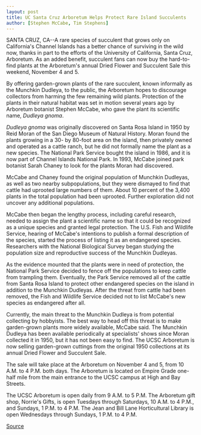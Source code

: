 ```yaml
---
layout: post
title: UC Santa Cruz Arboretum Helps Protect Rare Island Succulents
author: [Stephen McCabe, Tim Stephens]
---
```


SANTA CRUZ, CA--A rare species of succulent that grows only on California's Channel Islands has a better chance of surviving in the wild now, thanks in part to the efforts of the University of California, Santa Cruz, Arboretum. As an added benefit, succulent fans can now buy the hard-to-find plants at the Arboretum's annual Dried Flower and Succulent Sale this weekend, November 4 and 5.

By offering garden-grown plants of the rare succulent, known informally as the Munchkin Dudleya, to the public, the Arboretum hopes to discourage collectors from harming the few remaining wild plants. Protection of the plants in their natural habitat was set in motion several years ago by Arboretum botanist Stephen McCabe, who gave the plant its scientific name, _Dudleya gnoma_.

_Dudleya gnoma_ was originally discovered on Santa Rosa Island in 1950 by Reid Moran of the San Diego Museum of Natural History. Moran found the plants growing in a 30- by 80-foot area on the island, then privately owned and operated as a cattle ranch, but he did not formally name the plant as a new species. The National Park Service bought the island in 1986, and it is now part of Channel Islands National Park. In 1993, McCabe joined park botanist Sarah Chaney to look for the plants Moran had discovered.

McCabe and Chaney found the original population of Munchkin Dudleyas, as well as two nearby subpopulations, but they were dismayed to find that cattle had uprooted large numbers of them. About 10 percent of the 3,400 plants in the total population had been uprooted. Further exploration did not uncover any additional populations.

McCabe then began the lengthy process, including careful research, needed to assign the plant a scientific name so that it could be recognized as a unique species and granted legal protection. The U.S. Fish and Wildlife Service, hearing of McCabe's intentions to publish a formal description of the species, started the process of listing it as an endangered species. Researchers with the National Biological Survey began studying the population size and reproductive success of the Munchkin Dudleyas.

As the evidence mounted that the plants were in need of protection, the National Park Service decided to fence off the populations to keep cattle from trampling them. Eventually, the Park Service removed all of the cattle from Santa Rosa Island to protect other endangered species on the island in addition to the Munchkin Dudleyas. After the threat from cattle had been removed, the Fish and Wildlife Service decided not to list McCabe's new species as endangered after all.

Currently, the main threat to the Munchkin Dudleya is from potential collecting by hobbyists. The best way to head off this threat is to make garden-grown plants more widely available, McCabe said. The Munchkin Dudleya has been available periodically at specialists' shows since Moran collected it in 1950, but it has not been easy to find. The UCSC Arboretum is now selling garden-grown cuttings from the original 1950 collections at its annual Dried Flower and Succulent Sale.

The sale will take place at the Arboretum on November 4 and 5, from 10 A.M. to 4 P.M. both days. The Arboretum is located on Empire Grade one-half mile from the main entrance to the UCSC campus at High and Bay Streets.

The UCSC Arboretum is open daily from 9 A.M. to 5 P.M. The Arboretum gift shop, Norrie's Gifts, is open Tuesdays through Saturdays, 10 A.M. to 4 P.M., and Sundays, 1 P.M. to 4 P.M. The Jean and Bill Lane Horticultural Library is open Wednesdays through Sundays, 1 P.M. to 4 P.M.

[Source](http://www1.ucsc.edu/news_events/press_releases/archive/00-01/10-00/arboretum.html "Permalink to UCSC Press Release:Arboretum helps protect rare island succulents")
